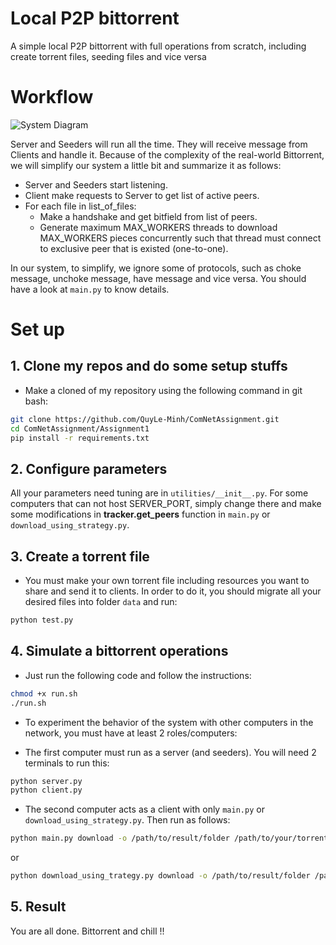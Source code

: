 # Local P2P bittorrent

A simple local P2P bittorrent with full operations from scratch, including create torrent files, seeding files and vice versa

# Workflow
![System Diagram](https://github.com/QuyLe-Minh/ComNetAssignment/assets/92782164/c5048101-5d25-47ff-ac41-61df7afa6246)

Server and Seeders will run all the time. They will receive message from Clients and handle it. Because of the complexity of the real-world Bittorrent, we will simplify our system a little bit and summarize it as follows:
- Server and Seeders start listening.
- Client make requests to Server to get list of active peers.
- For each file in list_of_files:
    + Make a handshake and get bitfield from list of peers.
    + Generate maximum MAX_WORKERS threads to download MAX_WORKERS pieces concurrently such that thread must connect to exclusive peer that is existed (one-to-one).

In our system, to simplify, we ignore some of protocols, such as choke message, unchoke message, have message and vice versa. You should have a look at `main.py` to know details.

# Set up
## 1. Clone my repos and do some setup stuffs
- Make a cloned of my repository using the following command in git bash: 
```sh
git clone https://github.com/QuyLe-Minh/ComNetAssignment.git
cd ComNetAssignment/Assignment1
pip install -r requirements.txt
```

## 2. Configure parameters
All your parameters need tuning are in `utilities/__init__.py`. For some computers that can not host SERVER_PORT, simply change there and make some modifications in **tracker.get_peers** function in `main.py` or `download_using_strategy.py`.

## 3. Create a torrent file
- You must make your own torrent file including resources you want to share and send it to clients. In order to do it, you should migrate all your desired files into folder `data` and run:
```sh
python test.py
```

## 4. Simulate a bittorrent operations
- Just run the following code and follow the instructions:
```sh
chmod +x run.sh
./run.sh
```

- To experiment the behavior of the system with other computers in the network, you must have at least 2 roles/computers:
+ The first computer must run as a server (and seeders). You will need 2 terminals to run this:
```sh
python server.py
python client.py
```
+ The second computer acts as a client with only `main.py` or `download_using_strategy.py`. Then run as follows:
```sh
python main.py download -o /path/to/result/folder /path/to/your/torrent
```
or
```sh
python download_using_trategy.py download -o /path/to/result/folder /path/to/your/torrent
```
## 5. Result
You are all done. Bittorrent and chill !!

